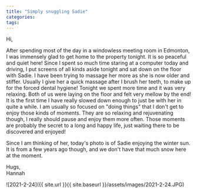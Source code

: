 ```yaml
---
title: "Simply snuggling Sadie"
categories:
tags:
---
```


Hi,

After spending most of the day in a windowless meeting room in Edmonton, I was immensely glad to get home to the property tonight. It is so peaceful and quiet here! Since I spent so much time staring at a computer today and driving, I put screens of all kinds aside tonight and sat down on the floor with Sadie. I have been trying to massage her more as she is now older and stiffer. Usually I give her a quick massage after I brush her teeth, to make up for the forced dental hygiene! Tonight we spent more time and it was very relaxing. Both of us were laying on the floor and felt very mellow by the end! It is the first time I have really slowed down enough to just be with her in quite a while. I am usually so focused on "doing things" that I don't get to enjoy those kinds of moments. They are so relaxing and rejuvenating though, I really should pause and enjoy them more often. Those moments are probably the secret to a long and happy life, just waiting there to be discovered and enjoyed!

Since I am thinking of her, today's photo is of Sadie enjoying the winter sun. It is from a few years ago though, and we don't have that much snow here at the moment.

Hugs,<br />
Hannah

![2021-2-24]({{ site.url }}{{ site.baseurl }}/assets/images/2021-2-24.JPG)